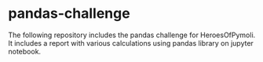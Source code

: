 # pandas-challenge

The following repository includes the pandas challenge for HeroesOfPymoli. It includes a report with various calculations using pandas library on jupyter notebook.
